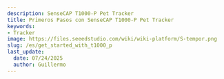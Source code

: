 ```yaml
---
description: SenseCAP T1000-P Pet Tracker
title: Primeros Pasos con SenseCAP T1000-P Pet Tracker
keywords:
- Tracker
image: https://files.seeedstudio.com/wiki/wiki-platform/S-tempor.png
slug: /es/get_started_with_t1000_p
last_update:
  date: 07/24/2025
  author: Guillermo
---
```










